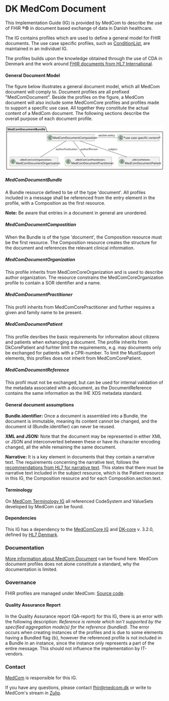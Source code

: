 # DK MedCom Document

This Implementation Guide (IG) is provided by MedCom to describe the use of FHIR ®© in document based exchange of data in Danish healthcare.

The IG contains profiles which are used to define a general model for FHIR documents. The use case  specific profiles, such as [ConditionList](https://build.fhir.org/ig/medcomdk/dk-medcom-shareddiagnoses/), are maintained in an individuel IG.

The profiles builds upon the knowledge obtained through the use of CDA in Denmark and the work around [FHIR documents from HL7 International](https://hl7.org/fhir/R4/documents.html).

#### General Document Model

The figure below illustrates a general document model, which all MedCom document will comply to. Document profiles are all prefixed "MedComDocument". Beside the profiles on the figure, a MedCom document will also include some MedComCore profiles and profiles made to support a specific use case. All together they constitute the actual content of a MedCom document. The following sections describe the overall purpose of each document profile.

<img alt="Shows the general MedCom document model. Each document must at least contain the following resources: Bundle, Composition, Organization, Patient and use case specific resources." src="../images/DocumentModel.svg" style="float:none; display:block; margin-left:auto; margin-right:auto;" />

##### MedComDocumentBundle

A Bundle resource defined to be of the type 'document'. All profiles included in a message shall be referenced from the entry element in the profile, with a Composition as the first resource. 

__Note:__ Be aware that entries in a document in general are unordered.

##### MedComDocumentCompostition

When the Bundle is of the type 'document', the Composition resource must be the first resource. The Composition resource creates the structure for the document and references the relevant clinical information. 

##### MedComDocumentOrganization

This profile inherits from MedComCoreOrganization and is used to describe author organization. The resource constrains the MedComCoreOrganization profile to contain a SOR identifier and a name.

##### MedComDocumentPractitioner

This profil inherits from MedComCorePractitioner and further requires a given and family name to be present. 

##### MedComDocumentPatient

This profile desribes the basic requirements for information about citizens and patients when exhancging a document. The profile inherits from DkCorePatient and furhter limit the requirements, e.g. may documents only be exchanged for patients with a CPR-number. To limit the MustSupport elements, this profiles does not inherit from MedComCorePatient. 

##### MedComDocumentReference

This profil must not be exchanged, but can be used for internal validation of the metadata associated with a document, as the DocumentReference contains the same information as the IHE XDS metadata standard. 

#### General document assumptions

**Bundle.identifier:** Once a document is assembled into a Bundle, the document is immutable, meaning its content cannot be changed, and the document id (Bundle.identifier) can never be reused. 

**XML and JSON:** Note that the document may be represented in either XML or JSON and interconverted between these or have its character encoding changed, all the while remaining the same document. 

**Narrative:** It is a key element in documents that they contain a narrative text. The requirements concerning the narrative text, follows the [recommendations from HL7 for narrative text](https://hl7.org/fhir/R4/documents.html#presentation). This states that there must be narrative text included in the subject resource, which is the Patient resource in this IG, the Composition resource and for each Composition.section.text.

#### Terminology
On [MedCom Terminology IG](http://medcomfhir.dk/ig/terminology/) all referenced CodeSystem and ValueSets developed by MedCom can be found.

#### Dependencies
This IG has a dependency to the [MedComCore IG](http://medcomfhir.dk/ig/core/) and [DK-core](https://hl7.dk/fhir/core/) v. 3.2.0, defined by [HL7 Denmark](https://hl7.dk/). 

### Documentation

[More information about MedCom Document](https://medcomdk.github.io/dk-medcom-documents/) can be found here. MedCom document profiles does not alone constitute a standard, why the documentation is limited.

### Governance

FHIR profiles are managed under MedCom: [Source code](https://github.com/medcomdk/dk-medcom-document). 

#### Quality Assurance Report

In the Quality Assurance report (QA-report) for this IG, there is an error with the following description: *Reference is remote which isn’t supported by the specified aggregation mode(s) for the reference (bundled)*. The error occurs when creating instances of the profiles and is due to some elements having a Bundled flag {b}, however the referenced profile is not included in a Bundle in an instance, since the instance only represents a part of the entire message. This should not influence the implementation by IT-vendors.

### Contact

[MedCom](https://www.medcom.dk/) is responsible for this IG.

If you have any questions, please contact <fhir@medcom.dk> or write to MedCom's stream in [Zulip](https://chat.fhir.org/#narrow/stream/315677-denmark.2Fmedcom.2FFHIRimplementationErfaGroup).

